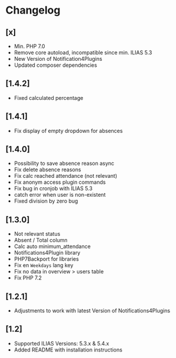 # Changelog
## [x]
* Min. PHP 7.0
* Remove core autoload, incompatible since min. ILIAS 5.3
* New Version of Notification4Plugins
* Updated composer dependencies 

## [1.4.2]
* Fixed calculated percentage

## [1.4.1]
* Fix display of empty dropdown for absences

## [1.4.0]
* Possibility to save absence reason async
* Fix delete absence reasons
* Fix calc reached attendance (not relevant)
* Fix anonym access plugin commands
* Fix bug in cronjob with ILIAS 5.3
* catch error when user is non-existent
* Fixed division by zero bug

## [1.3.0]
* Not relevant status
* Absent / Total column
* Calc auto minimum_attendance
* Notifications4Plugin library
* PHP7Backport for libraries
* Fix en `Weekdays` lang key
* Fix no data in overview > users table
* Fix PHP 7.2

## [1.2.1]
* Adjustments to work with latest Version of Notifications4Plugins

## [1.2]
* Supported ILIAS Versions: 5.3.x & 5.4.x
* Added README with installation instructions
